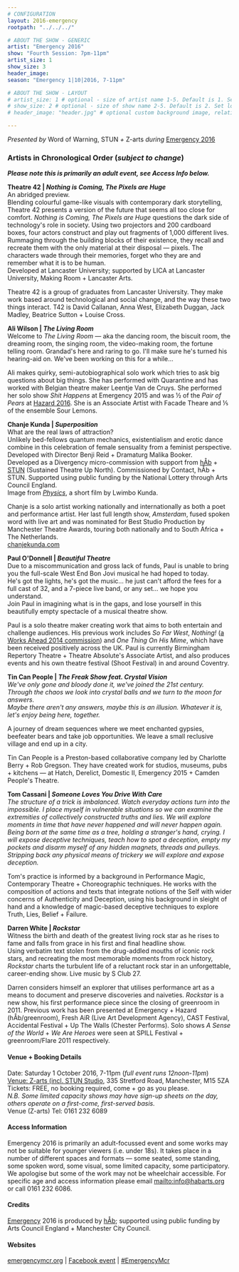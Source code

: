 ```yaml
---
# CONFIGURATION
layout: 2016-emergency
rootpath: "../../../"

# ABOUT THE SHOW - GENERIC
artist: "Emergency 2016"
show: "Fourth Session: 7pm-11pm"
artist_size: 1
show_size: 3
header_image:
season: "Emergency 1|10|2016, 7-11pm"

# ABOUT THE SHOW - LAYOUT
# artist_size: 1 # optional - size of artist name 1-5. Default is 1. Set longer names to lower values
# show_size: 2 # optional - size of show name 2-5. Default is 2. Set longer names to lower values
# header_image: "header.jpg" # optional custom background image, relative to current page

---
```

*Presented by* Word of Warning, STUN *+* Z-arts *during* [Emergency 2016](/current/2016-emergency)         
         
### Artists in Chronological Order (*subject to change*)       
***Please note this is primarily an adult event, see Access Info below.***        
         
**Theatre 42 | *Nothing is Coming, The Pixels are Huge***         
An abridged preview.        
Blending colourful game-like visuals with contemporary dark storytelling, Theatre 42 presents a version of the future that seems all too close for comfort. *Nothing is Coming, The Pixels are Huge* questions the dark side of technology's role in society. Using two projectors and 200 cardboard boxes, four actors construct and play out fragments of 1,000 different lives. Rummaging through the building blocks of their existence, they recall and recreate them with the only material at their disposal — pixels. The characters wade through their memories, forget who they are and remember what it is to be human.           
Developed at Lancaster University; supported by LICA at Lancaster University, Making Room + Lancaster Arts.          
         
Theatre 42 is a group of graduates from Lancaster University. They make work based around technological and social change, and the way these two things interact. T42 is David Callanan, Anna West, Elizabeth Duggan, Jack Madley, Beatrice Sutton + Louise Cross.          

         
**Ali Wilson | *The Living Room***        
Welcome to *The Living Room* — aka the dancing room, the biscuit room, the dreaming room, the singing room, the video-making room, the fortune telling room. Grandad's here and raring to go. I'll make sure he's turned his hearing-aid on. We've been working on this for a while…          
         
Ali makes quirky, semi-autobiographical solo work which tries to ask big questions about big things. She has performed with Quarantine and has worked with Belgian theatre maker Leentje Van de Cruys. She performed her solo show *Shit Happens* at Emergency 2015 and was ½ of the *Pair of Pears* at [Hazard 2016](/2016-hazard/ongoing). She is an Associate Artist with Facade Theare and ⅕ of the ensemble Sour Lemons.        
         
**Chanje Kunda | *Superposition***         
What are the real laws of attraction?         
Unlikely bed-fellows quantum mechanics, existentialism and erotic dance combine in this celebration of female sensuality from a feminist perspective.          
Developed with Director Benji Reid + Dramaturg Malika Booker.          
Developed as a Divergency micro-commission with support from [hÅb](/hab) + <a href="http://stunlive.com" target="_blank">STUN</a> (Sustained Theatre Up North). Commissioned by Contact, hÅb + STUN. Supported using public funding by the National Lottery through Arts Council England.           
Image from <a href="http://vimeo.com/148735827" target="_blank">*Physics*</a>, a short film by Lwimbo Kunda.          
         
Chanje is a solo artist working nationally and internationally as both a poet and performance artist. Her last full length show, *Amsterdam*, fused spoken word with live art and was nominated for Best Studio Production by Manchester Theatre Awards, touring both nationally and to South Africa + The Netherlands.         
<a href="http://www.chanjekunda.com" target="_blank">chanjekunda.com</a>         
         
**Paul O'Donnell | *Beautiful Theatre***        
Due to a miscommunication and gross lack of funds, Paul is unable to bring you the full-scale West End Bon Jovi musical he had hoped to today.          
He's got the lights, he's got the music… he just can't afford the fees for a full cast of 32, and a 7-piece live band, or any set… we hope you understand.          
Join Paul in imagining what is in the gaps, and lose yourself in this beautifully empty spectacle of a musical theatre show.          
         
Paul is a solo theatre maker creating work that aims to both entertain and challenge audiences. His previous work includes *So Far West*, *Nothing!* ([a Works Ahead 2014 commission](/archive/2014-worksahead/odonnell)) and *One Thing On His Mime*, which have been received positively across the UK. Paul is currently Birmingham Repertory Theatre + Theatre Absolute's Associate Artist, and also produces events and his own theatre festival (Shoot Festival) in and around Coventry.         
         
**Tin Can People | *The Freak Show feat. Crystal Vision***        
*We've only gone and bloody done it, we've joined the 21st century.<br>Through the chaos we look into crystal balls and we turn to the moon for answers.<br>Maybe there aren't any answers, maybe this is an illusion. Whatever it is, let's enjoy being here, together.*        
         
A journey of dream sequences where we meet enchanted gypsies, beefeater bears and take job opportunities. We leave a small reclusive village and end up in a city.         
         
Tin Can People is a Preston-based collaborative company led by Charlotte Berry + Rob Gregson. They have created work for studios, museums, pubs + kitchens — at Hatch, Derelict, Domestic II, Emergency 2015 + Camden People's Theatre.           
         
**Tom Cassani | *Someone Loves You Drive With Care***           
*The structure of a trick is imbalanced. Watch everyday actions turn into the impossible. I place myself in vulnerable situations so we can examine the extremities of collectively constructed truths and lies. We will explore moments in time that have never happened and will never happen again. Being born at the same time as a tree, holding a stranger's hand, crying. I will expose deceptive techniques, teach how to spot a deception, empty my pockets and disarm myself of any hidden magnets, threads and pulleys. Stripping back any physical means of trickery we will explore and expose deception.*          
         
Tom's practice is informed by a background in Performance Magic, Contemporary Theatre + Choreographic techniques. He works with the composition of actions and texts that integrate notions of the Self with wider concerns of Authenticity and Deception, using his background in sleight of hand and a knowledge of magic-based deceptive techniques to explore Truth, Lies, Belief + Failure.          
         
**Darren White | *Rockstar***         
Witness the birth and death of the greatest living rock star as he rises to fame and falls from grace in his first and final headline show.           
Using verbatim text stolen from the drug-addled mouths of iconic rock stars, and recreating the most memorable moments from rock history, *Rockstar* charts the turbulent life of a reluctant rock star in an unforgettable, career-ending show. Live music by S Club 27.
         
Darren considers himself an explorer that utilises performance art as a means to document and preserve discoveries and naiveties. *Rockstar* is a new show, his first performance piece since the closing of greenroom in 2011. Previous work has been presented at Emergency + Hazard (hÅb/greenroom), Fresh AiR (Live Art Development Agency), CAST Festival, Accidental Festival + Up The Walls (Chester Performs). Solo shows *A Sense of the World* + *We Are Heroes* were seen at SPILL Festival + greenroom/Flare 2011 respectively.             
         
#### Venue + Booking Details          
Date: Saturday 1 October 2016, 7-11pm (*full event runs 12noon-11pm*)        
[Venue: Z-arts (incl. STUN Studio](http://www.z-arts.org/about-us/getting-here), 335 Stretford Road, Manchester, M15 5ZA        
Tickets: FREE, no booking required, come + go as you please.        
*N.B. Some limited capacity shows may have sign-up sheets on the day, others operate on a first-come, first-served basis.*        
Venue (Z-arts) Tel: 0161 232 6089         
         
#### Access Information         
Emergency 2016 is primarily an adult-focussed event and some works may not be suitable for younger viewers (i.e. under 18s). It takes place in a number of different spaces and formats — some seated, some standing, some spoken word, some visual, some limited capacity, some participatory. We apologise but some of the work may not be wheelchair accessible. For specific age and access information please email <mailto:info@habarts.org> or call 0161 232 6086.        
         
#### Credits         
[Emergency](/hab/emergency) 2016 is produced by [hÅb](/hab); supported using public funding by Arts Council England + Manchester City Council.             
         
#### Websites           
<a href="http://emergencymcr.org" target="_blank">emergencymcr.org</a> | <a href="http://facebook.com/events/147434852375256" target="_blank">Facebook event</a> | <a href="http://twitter.com/hashtag/EmergencyMcr" target="_blank">#EmergencyMcr<a>
